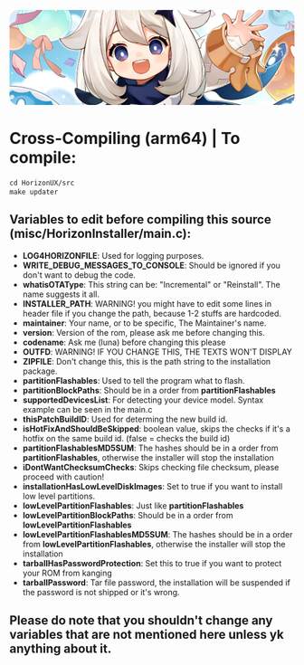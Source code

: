 ![emergency_food](https://github.com/forsaken-heart24/i_dont_want_to_be_an_weirdo/blob/main/banner_images/emergency_food.png?raw=true)

# Cross-Compiling (arm64) | To compile:
```
cd HorizonUX/src
make updater
```

## Variables to edit before compiling this source (misc/HorizonInstaller/main.c):
- **LOG4HORIZONFILE**: Used for logging purposes.
- **WRITE_DEBUG_MESSAGES_TO_CONSOLE**: Should be ignored if you don't want to debug the code.
- **whatisOTAType**: This string can be: "Incremental" or "Reinstall". The name suggests it all.
- **INSTALLER_PATH**: WARNING! you might have to edit some lines in header file if you change the path, because 1-2 stuffs are hardcoded.
- **maintainer**: Your name, or to be specific, The Maintainer's name.
- **version**: Version of the rom, please ask me before changing this.
- **codename**: Ask me (luna) before changing this please
- **OUTFD**: WARNING! IF YOU CHANGE THIS, THE TEXTS WON'T DISPLAY
- **ZIPFILE**: Don't change this, this is the path string to the installation package.
- **partitionFlashables**: Used to tell the program what to flash.
- **partitionBlockPaths**: Should be in a order from **partitionFlashables**
- **supportedDevicesList**: For detecting your device model. Syntax example can be seen in the main.c
- **thisPatchBuildID**: Used for determing the new build id.
- **isHotFixAndShouldBeSkipped**: boolean value, skips the checks if it's a hotfix on the same build id. (false = checks the build id)
- **partitionFlashablesMD5SUM**: The hashes should be in a order from **partitionFlashables**, otherwise the installer will stop the installation
- **iDontWantChecksumChecks**: Skips checking file checksum, please proceed with caution!
- **installationHasLowLevelDiskImages**: Set to true if you want to install low level partitions.
- **lowLevelPartitionFlashables**: Just like **partitionFlashables**
- **lowLevelPartitionBlockPaths**: Should be in a order from **lowLevelPartitionFlashables**
- **lowLevelPartitionFlashablesMD5SUM**: The hashes should be in a order from **lowLevelPartitionFlashables**, otherwise the installer will stop the installation
- **tarballHasPasswordProtection**: Set this to true if you want to protect your ROM from kanging
- **tarballPassword**: Tar file password, the installation will be suspended if the password is not shipped or it's wrong.

## Please do note that you shouldn't change any variables that are not mentioned here unless yk anything about it.